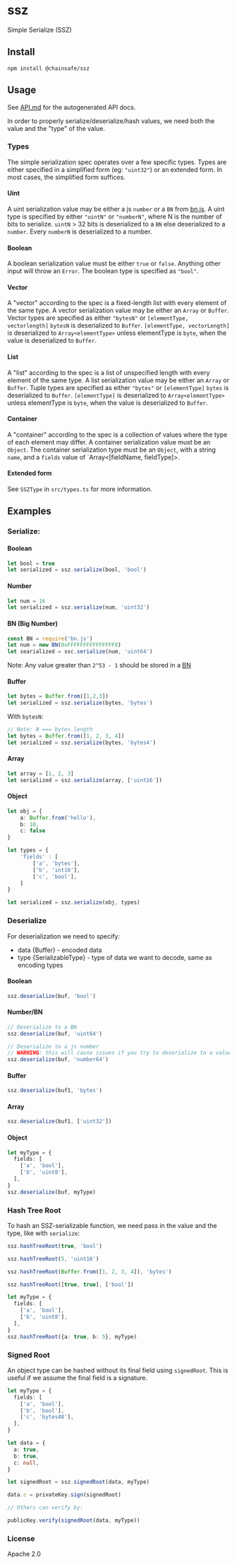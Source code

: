 # ssz

Simple Serialize (SSZ)

## Install

`npm install @chainsafe/ssz`

## Usage

See [API.md](docs/API.md) for the autogenerated API docs.

In order to properly serialize/deserialize/hash values, we need both the value and the "type" of the value.

### Types

The simple serialization spec operates over a few specific types.
Types are either specified in a simplified form (eg: `"uint32"`) or an extended form. In most cases, the simplified form suffices.

#### Uint
A uint serialization value may be either a js `number` or a `BN` from [bn.js](https://github.com/indutny/bn.js).
A uint type is specified by either `"uintN"` or `"numberN"`, where N is the number of bits to serialize.
`uintN` > 32 bits is deserialized to a `BN` else deserialized to a `number`.
Every `numberN` is deserialized to a number.

#### Boolean
A boolean serialization value must be either `true` or `false`. Anything other input will throw an `Error`.
The boolean type is specified as `"bool"`.

#### Vector
A "vector" according to the spec is a fixed-length list with every element of the same type.
A vector serialization value may be either an `Array` or `Buffer`.
Vector types are specified as either `"bytesN"` or `[elementType, vectorlength]`
`bytesN` is deserialized to `Buffer`.
`[elementType, vectorLength]` is deserialized to `Array<elementType>` unless elementType is `byte`, when the value is deserialized to `Buffer`.

#### List
A "list" according to the spec is a list of unspecified length with every element of the same type.
A list serialization value may be either an `Array` or `Buffer`.
Tuple types are specified as either `"bytes"` or `[elementType]`
`bytes` is deserialized to `Buffer`.
`[elementType]` is deserialized to `Array<elementType>` unless elementType is `byte`, when the value is deserialized to `Buffer`.

#### Container
A "container" according to the spec is a collection of values where the type of each element may differ.
A container serialization value must be an `Object`.
The container serialization type must be an `Object`, with a string `name`, and a `fields` value of `Array<[fieldName, fieldType]>.

#### Extended form

See `SSZType` in `src/types.ts` for more information.

## Examples

### Serialize:

#### Boolean
```typescript
let bool = true
let serialized = ssz.serialize(bool, 'bool')
```

#### Number
```typescript
let num = 16
let serialized = ssz.serialize(num, 'uint32')
```

#### BN (Big Number)
```typescript
const BN = require('bn.js')
let num = new BN(0xFFFFFFFFFFFFFFF0)
let searialized = ssc.serialize(num, 'uint64')
```

Note: Any value greater than `2^53 - 1` should be stored in a [BN](https://github.com/indutny/bn.js)

#### Buffer
```typescript
let bytes = Buffer.from([1,2,3])
let serialized = ssz.serialize(bytes, 'bytes')
```

With `bytesN`:
```typescript
// Note: N === bytes.length
let bytes = Buffer.from([1, 2, 3, 4])
let serialized = ssz.serialize(bytes, 'bytes4')
```

#### Array
```typescript
let array = [1, 2, 3]
let serialized = ssz.serialize(array, ['uint16'])
```

#### Object
```typescript
let obj = {
	a: Buffer.from('hello'),
	b: 10,
	c: false
}

let types = {
	'fields' : [
		['a', 'bytes'],
		['b', 'int16'],
		['c', 'bool'],
	]
}

let serialized = ssz.serialize(obj, types)
```

### Deserialize

For deserialization we need to specify:
- data {Buffer} - encoded data
- type {SerializableType} - type of data we want to decode, same as encoding types

#### Boolean
```typescript
ssz.deserialize(buf, 'bool')
```

#### Number/BN
```typescript
// Deserialize to a BN
ssz.deserialize(buf, 'uint64')

// Deserialize to a js number
// WARNING: this will cause issues if you try to deserialize to a value greater than 2^53-1
ssz.deserialize(buf, 'number64')
```

#### Buffer
```typescript
ssz.deserialize(buf1, 'bytes')
```

#### Array
```typescript
ssz.deserialize(buf1, ['uint32'])
```

#### Object
```typescript
let myType = {
  fields: [
    ['a', 'bool'],
    ['b', 'uint8'],
  ],
}
ssz.deserialize(buf, myType)
```

### Hash Tree Root

To hash an SSZ-serializable function, we need pass in the value and the type, like with `serialize`:

```typescript
ssz.hashTreeRoot(true, 'bool')

ssz.hashTreeRoot(5, 'uint16')

ssz.hashTreeRoot(Buffer.from([1, 2, 3, 4]), 'bytes')

ssz.hashTreeRoot([true, true], ['bool'])

let myType = {
  fields: [
    ['a', 'bool'],
    ['b', 'uint8'],
  ],
}
ssz.hashTreeRoot({a: true, b: 5}, myType)
```

### Signed Root

An object type can be hashed without its final field using `signedRoot`. This is useful if we assume the final field is a signature.

```typescript
let myType = {
  fields: [
    ['a', 'bool'],
    ['b', 'bool'],
    ['c', 'bytes48'],
  ],
}

let data = {
  a: true,
  b: true,
  c: null,
}

let signedRoot = ssz.signedRoot(data, myType)

data.c = privateKey.sign(signedRoot)

// Others can verify by:

publicKey.verify(signedRoot(data, myType))
```

### License

Apache 2.0
